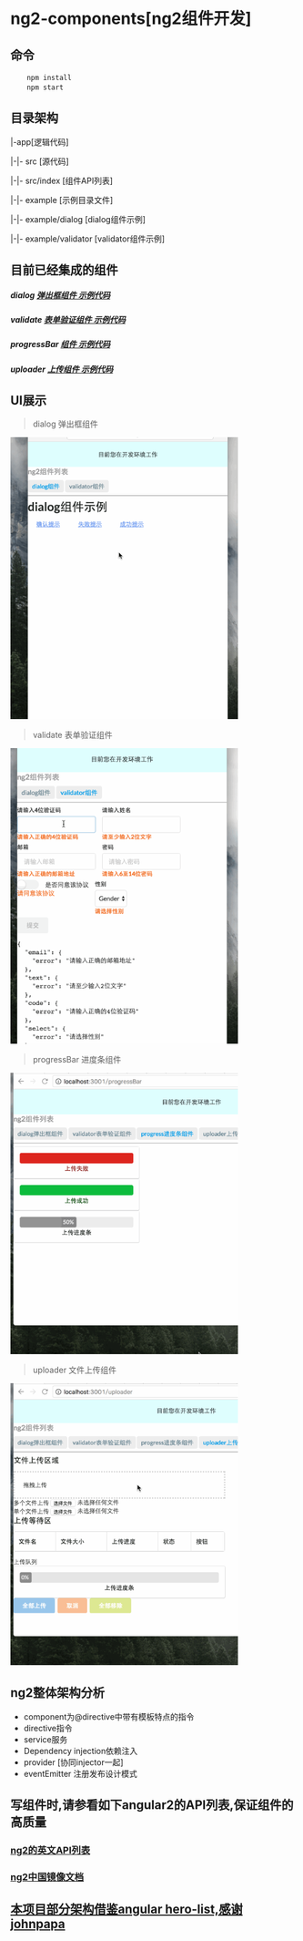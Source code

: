 # ng2-components[ng2组件开发]
## 命令
```bash
    npm install
    npm start
```

## 目录架构
|-app[逻辑代码]  

|-|- src [源代码]  

|-|- src/index [组件API列表]  

|-|- example [示例目录文件]  

|-|- example/dialog [dialog组件示例]  

|-|- example/validator [validator组件示例]  

## 目前已经集成的组件
##### dialog  [弹出框组件 示例代码](./app/example/dialog/demo.ts)
##### validate [表单验证组件 示例代码](./app/example/validate/demo.ts)
##### progressBar [组件 示例代码](./app/example/progressBar/demo.ts)
##### uploader [上传组件 示例代码](./app/example/uploader/demo.ts)


## UI展示
> dialog 弹出框组件

<img src='./assets/dialog.gif' width='400px'>

> validate 表单验证组件

<img src='./assets/validator.gif' width='400px'>

> progressBar 进度条组件

<img src='./assets/progressBar.gif' width='400px'>

> uploader 文件上传组件

<img src='./assets/uploader.gif' width='400px'>


## ng2整体架构分析
- component为@directive中带有模板特点的指令
- directive指令
- service服务
- Dependency injection依赖注入
- provider [协同injector一起]
- eventEmitter 注册发布设计模式

## 写组件时,请参看如下angular2的API列表,保证组件的高质量
### [ng2的英文API列表](https://angular.io/docs/ts/latest/api/)
### [ng2中国镜像文档](http://a2.hubwiz.com/docs/ts/latest/api/)


## [本项目部分架构借鉴angular hero-list,感谢johnpapa](https://github.com/johnpapa/angular2-tour-of-heroes.git)

